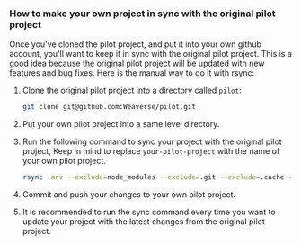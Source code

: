 ### How to make your own project in sync with the original pilot project

Once you've cloned the pilot project, and put it into your own github account, you'll want to keep it in sync with the
original pilot project. This is a good idea because the original pilot project will be updated with new features and bug
fixes.
Here is the manual way to do it with rsync:

1. Clone the original pilot project into a directory called `pilot`:

   ```bash
   git clone git@github.com:Weaverse/pilot.git
   ```

2. Put your own pilot project into a same level directory.

3. Run the following command to sync your project with the original pilot project, Keep in mind to
   replace `your-pilot-project` with the name of your own pilot project.

   ```bash
   rsync -arv --exclude=node_modules --exclude=.git --exclude=.cache --exclude=.turbo --exclude=dist --exclude=.env ./pilot/ ./your-pilot-project
   ```

4. Commit and push your changes to your own pilot project.
5. It is recommended to run the sync command every time you want to update your project with the latest changes from the
   original pilot project.
